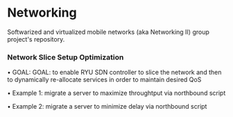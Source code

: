 # Networking
Softwarized and virtualized mobile networks (aka Networking II) group project's repository.

### Network Slice Setup Optimization

• GOAL: GOAL: to enable RYU SDN controller to slice the network and then to dynamically re-allocate services in order to maintain desired QoS

• Example 1: migrate a server to maximize throughtput via northbound script

• Example 2: migrate a server to minimize delay via northbound script


